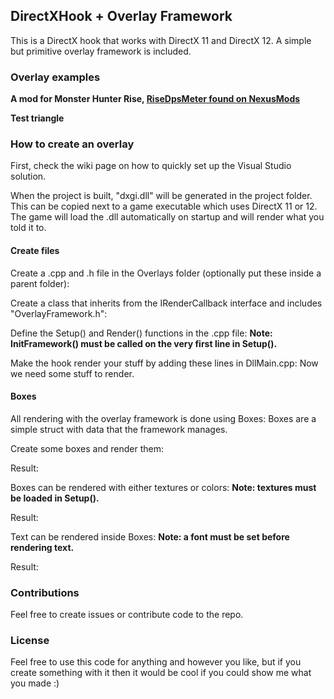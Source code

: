 ## DirectXHook + Overlay Framework
This is a DirectX hook that works with DirectX 11 and DirectX 12. A simple but primitive overlay framework is included.

### Overlay examples
**A mod for Monster Hunter Rise, [RiseDpsMeter found on NexusMods](https://www.nexusmods.com/monsterhunterrise/mods/289)**
<add video>

**Test triangle**
<add video>

### How to create an overlay
First, check the wiki page on how to quickly set up the Visual Studio solution.

When the project is built, "dxgi.dll" will be generated in the project folder. This can be copied next to a game executable which uses DirectX 11 or 12. The game will load the .dll automatically on startup and will render what you told it to.

#### Create files
Create a .cpp and .h file in the Overlays folder (optionally put these inside a parent folder):
<add image>

Create a class that inherits from the IRenderCallback interface and includes "OverlayFramework.h":
<add image>

Define the Setup() and Render() functions in the .cpp file:
<add image>
**Note: InitFramework() must be called on the very first line in Setup().**

Make the hook render your stuff by adding these lines in DllMain.cpp:
<add image>
Now we need some stuff to render.

#### Boxes
All rendering with the overlay framework is done using Boxes:
<add image>
Boxes are a simple struct with data that the framework manages.

Create some boxes and render them:
<add image>

Result:
<add image>

Boxes can be rendered with either textures or colors:
<add image>
**Note: textures must be loaded in Setup().**

Result:
<add image>

Text can be rendered inside Boxes:
<add image>
**Note: a font must be set before rendering text.**

Result:
<add image>

### Contributions
Feel free to create issues or contribute code to the repo.

### License
Feel free to use this code for anything and however you like, but if you create something with it then it would be cool if you could show me what you made :)

